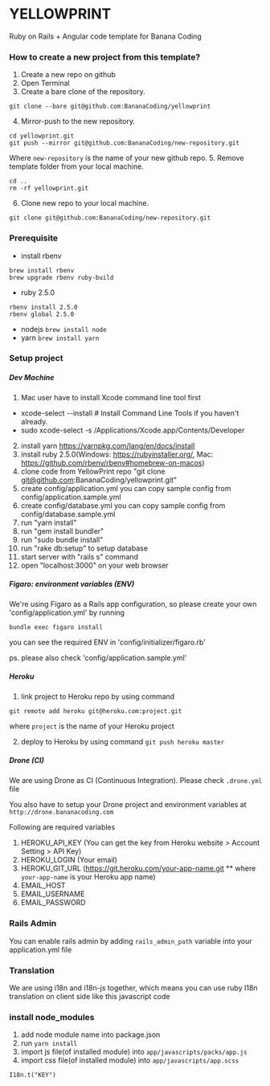 # YELLOWPRINT

Ruby on Rails + Angular code template for Banana Coding

### How to create a new project from this template?

1. Create a new repo on github
2. Open Terminal
3. Create a bare clone of the repository.
```
git clone --bare git@github.com:BananaCoding/yellowprint
```
4. Mirror-push to the new repository.
```
cd yellowprint.git
git push --mirror git@github.com:BananaCoding/new-repository.git
```
Where `new-repository` is the name of your new github repo.
5. Remove template folder from your local machine.
```
cd ..
rm -rf yellowprint.git
```
6. Clone new repo to your local machine.
```
git clone git@github.com:BananaCoding/new-repository.git
```

### Prerequisite
- install rbenv
```
brew install rbenv
brew upgrade rbenv ruby-build
```
- ruby 2.5.0
```
rbenv install 2.5.0
rbenv global 2.5.0
```
- nodejs `brew install node`
- yarn `brew install yarn`

### Setup project

##### Dev Machine

1. Mac user have to install Xcode command line tool first
- xcode-select --install # Install Command Line Tools if you haven't already.
- sudo xcode-select -s /Applications/Xcode.app/Contents/Developer
2. install yarn https://yarnpkg.com/lang/en/docs/install
3. install ruby 2.5.0(Windows: https://rubyinstaller.org/, Mac: https://github.com/rbenv/rbenv#homebrew-on-macos)
4. clone code from YellowPrint repo "git clone git@github.com:BananaCoding/yellowprint.git"
5. create config/application.yml you can copy sample config from config/application.sample.yml
6. create config/database.yml you can copy sample config from config/database.sample.yml
7. run "yarn install"
8. run "gem install bundler"
9. run "sudo bundle install"
10. run "rake db:setup" to setup database
11. start server with "rails s" command
12. open "localhost:3000" on your web browser

##### Figaro: environment variables (ENV)
We're using Figaro as a Rails app configuration, so please create your own 'config/application.yml' by running
```
bundle exec figaro install
```
you can see the required ENV in 'config/initializer/figaro.rb'

ps. please also check 'config/application.sample.yml'

##### Heroku

1. link project to Heroku repo by using command
```
git remote add heroku git@heroku.com:project.git
```
where `project` is the name of your Heroku project

2. deploy to Heroku by using command `git push heroku master`

##### Drone (CI)

We are using Drone as CI (Continuous Integration). Please check `.drone.yml` file

You also have to setup your Drone project and environment variables at `http://drone.bananacoding.com`

Following are required variables

1. HEROKU_API_KEY (You can get the key from Heroku website > Account Setting > API Key)
2. HEROKU_LOGIN (Your email)
3. HEROKU_GIT_URL (https://git.heroku.com/your-app-name.git ** where `your-app-name` is your Heroku app name)
4. EMAIL_HOST
5. EMAIL_USERNAME
6. EMAIL_PASSWORD

### Rails Admin

You can enable rails admin by adding `rails_admin_path` variable into your application.yml file

### Translation

We are using i18n and i18n-js together, which means you can use ruby I18n translation on client side like this javascript code

### install node_modules

1. add node module name into package.json
2. run `yarn install`
3. import js file(of installed module) into `app/javascripts/packs/app.js`
3. import css file(of installed module) into `app/javascripts/app.scss`

```
I18n.t("KEY")
```
